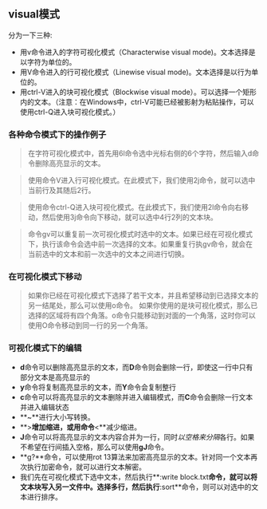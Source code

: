 ## visual模式

分为一下三种:

+ 用v命令进入的字符可视化模式（Characterwise visual mode)。文本选择是以字符为单位的。
+ 用V命令进入的行可视化模式（Linewise visual mode)。文本选择是以行为单位的。
+ 用ctrl-V进入的块可视化模式（Blockwise visual mode）。可以选择一个矩形内的文本。（注意：在Windows中，ctrl-V可能已经被影射为粘贴操作，可以使用ctrl-Q进入块可视化模式。）

### 各种命令模式下的操作例子

> 在字符可视化模式中，首先用6l命令选中光标右侧的6个字符，然后输入d命令删除高亮显示的文本。

> 使用命令V进入行可视化模式。在此模式下，我们使用2j命令，就可以选中当前行及其随后2行。

> 使用命令ctrl-Q进入块可视化模式。在此模式下，我们使用2l命令向右移动，然后使用3j命令向下移动，就可以选中4行2列的文本块。

> 命令gv可以重复前一次可视化模式时选中的文本。如果已经在可视化模式下，执行该命令会选中前一次选择的文本。如果重复行执gv命令，就会在当前选中的文本和前一次选中的文本之间进行切换。

### 在可视化模式下移动

> 如果你已经在可视化模式下选择了若干文本，并且希望移动到已选择文本的另一结尾处，那么可以使用o命令。
> 如果你使用的是块可视化模式，那么已选择的区域将有四个角落。o命令只能移动到对面的一个角落，这时你可以使用O命令移动到同一行的另一个角落。

### 可视化模式下的编辑

+ **d**命令可以删除高亮显示的文本，而**D**命令则会删除一行，即使这一行中只有部分文本是高亮显示的
+ **y**命令将复制高亮显示的文本，而**Y**命令会复制整行
+ **c**命令可以将高亮显示的文本删除并进入编辑模式，而**C**命令会删除一行文本并进入编辑状态
+ **~**进行大小写转换。
+ **>**增加缩进，或用命令**<**减少缩进。
+ **J**命令可以将高亮显示的文本内容合并为一行，同时*以空格来分隔*各行。如果不希望在行间插入空格，那么可以使用**gJ**命令。
+ **g?**命令，可以使用rot 13算法来加密高亮显示的文本。针对同一个文本再次执行加密命令，就可以进行文本解密。
+ 我们先在可视化模式下选中文本，然后执行**:write block.txt**命令，就可以将文本块写入另一文件中。选择多行，然后执行**:sort**命令，则可以对选中的文本进行排序。
